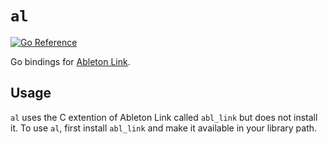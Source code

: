 # `al`
[![Go Reference](https://pkg.go.dev/badge/github.com/antoi-ne/al.svg)](https://pkg.go.dev/github.com/antoi-ne/al)

Go bindings for [Ableton Link](https://ableton.github.io/link/).

## Usage

`al` uses the C extention of Ableton Link called `abl_link` but does not install it.
To use `al`, first install `abl_link` and make it available in your library path.
